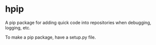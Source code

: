 # hpip
A pip package for adding quick code into repositories when debugging, logging, etc.

To make a pip package, have a setup.py file.
